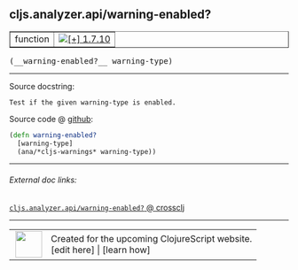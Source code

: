 ## cljs.analyzer.api/warning-enabled?



 <table border="1">
<tr>
<td>function</td>
<td><a href="https://github.com/cljsinfo/cljs-api-docs/tree/1.7.10"><img valign="middle" alt="[+] 1.7.10" title="Added in 1.7.10" src="https://img.shields.io/badge/+-1.7.10-lightgrey.svg"></a> </td>
</tr>
</table>


 <samp>
(__warning-enabled?__ warning-type)<br>
</samp>

---





Source docstring:

```
Test if the given warning-type is enabled.
```


Source code @ [github](https://github.com/clojure/clojurescript/blob/r1.7.122/src/main/clojure/cljs/analyzer/api.clj#L43-L46):

```clj
(defn warning-enabled?
  [warning-type]
  (ana/*cljs-warnings* warning-type))
```

<!--
Repo - tag - source tree - lines:

 <pre>
clojurescript @ r1.7.122
└── src
    └── main
        └── clojure
            └── cljs
                └── analyzer
                    └── <ins>[api.clj:43-46](https://github.com/clojure/clojurescript/blob/r1.7.122/src/main/clojure/cljs/analyzer/api.clj#L43-L46)</ins>
</pre>

-->

---



###### External doc links:

[`cljs.analyzer.api/warning-enabled?` @ crossclj](http://crossclj.info/fun/cljs.analyzer.api/warning-enabled%3F.html)<br>

---

 <table>
<tr><td>
<img valign="middle" align="right" width="48px" src="http://i.imgur.com/Hi20huC.png">
</td><td>
Created for the upcoming ClojureScript website.<br>
[edit here] | [learn how]
</td></tr></table>

[edit here]:https://github.com/cljsinfo/cljs-api-docs/blob/master/cljsdoc/cljs.analyzer.api/warning-enabledQMARK.cljsdoc
[learn how]:https://github.com/cljsinfo/cljs-api-docs/wiki/cljsdoc-files

<!--

This information was too distracting to show to readers, but I'll leave it
commented here since it is helpful to:

- pretty-print the data used to generate this document
- and show how to retrieve that data



The API data for this symbol:

```clj
{:ns "cljs.analyzer.api",
 :name "warning-enabled?",
 :signature ["[warning-type]"],
 :history [["+" "1.7.10"]],
 :type "function",
 :full-name-encode "cljs.analyzer.api/warning-enabledQMARK",
 :source {:code "(defn warning-enabled?\n  [warning-type]\n  (ana/*cljs-warnings* warning-type))",
          :title "Source code",
          :repo "clojurescript",
          :tag "r1.7.122",
          :filename "src/main/clojure/cljs/analyzer/api.clj",
          :lines [43 46]},
 :full-name "cljs.analyzer.api/warning-enabled?",
 :docstring "Test if the given warning-type is enabled."}

```

Retrieve the API data for this symbol:

```clj
;; from Clojure REPL
(require '[clojure.edn :as edn])
(-> (slurp "https://raw.githubusercontent.com/cljsinfo/cljs-api-docs/catalog/cljs-api.edn")
    (edn/read-string)
    (get-in [:symbols "cljs.analyzer.api/warning-enabled?"]))
```

-->
